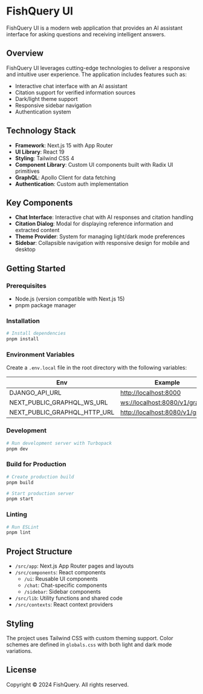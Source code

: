 # FishQuery UI

FishQuery UI is a modern web application that provides an AI assistant interface for asking questions and receiving intelligent answers.

## Overview

FishQuery UI leverages cutting-edge technologies to deliver a responsive and intuitive user experience. The application includes features such as:

- Interactive chat interface with an AI assistant
- Citation support for verified information sources
- Dark/light theme support
- Responsive sidebar navigation
- Authentication system

## Technology Stack

- **Framework**: Next.js 15 with App Router
- **UI Library**: React 19
- **Styling**: Tailwind CSS 4
- **Component Library**: Custom UI components built with Radix UI primitives
- **GraphQL**: Apollo Client for data fetching
- **Authentication**: Custom auth implementation

## Key Components

- **Chat Interface**: Interactive chat with AI responses and citation handling
- **Citation Dialog**: Modal for displaying reference information and extracted content
- **Theme Provider**: System for managing light/dark mode preferences
- **Sidebar**: Collapsible navigation with responsive design for mobile and desktop

## Getting Started

### Prerequisites

- Node.js (version compatible with Next.js 15)
- pnpm package manager

### Installation

```bash
# Install dependencies
pnpm install
```

### Environment Variables

Create a `.env.local` file in the root directory with the following variables:

| Env | Example |
| -------- | ------- |
| DJANGO_API_URL  | <http://localhost:8000> |
| NEXT_PUBLIC_GRAPHQL_WS_URL | <ws://localhost:8080/v1/graphql> |
| NEXT_PUBLIC_GRAPHQL_HTTP_URL | <http://localhost:8080/v1/graphql> |

### Development

```bash
# Run development server with Turbopack
pnpm dev
```

### Build for Production

```bash
# Create production build
pnpm build

# Start production server
pnpm start
```

### Linting

```bash
# Run ESLint
pnpm lint
```

## Project Structure

- `/src/app`: Next.js App Router pages and layouts
- `/src/components`: React components
  - `/ui`: Reusable UI components
  - `/chat`: Chat-specific components
  - `/sidebar`: Sidebar components
- `/src/lib`: Utility functions and shared code
- `/src/contexts`: React context providers

## Styling

The project uses Tailwind CSS with custom theming support. Color schemes are defined in `globals.css` with both light and dark mode variations.

## License

Copyright © 2024 FishQuery. All rights reserved.
